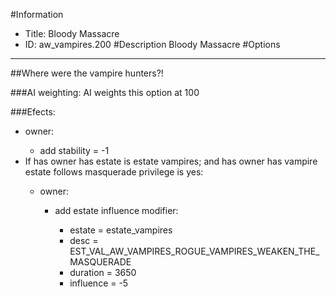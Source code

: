 #Information
 - Title: Bloody Massacre
 - ID: aw_vampires.200
#Description
Bloody Massacre
#Options

___
##Where were the vampire hunters?!

###AI weighting:
AI weights this option at 100


###Efects:<ul><li>owner:</li><ul><li>add stability = -1</li></ul><li>If has owner has estate is estate vampires; and  has owner has vampire estate follows masquerade privilege is yes:</li><ul><li>owner:</li><ul><li>add estate influence modifier:</li><ul><li>estate = estate_vampires</li><li>desc = EST_VAL_AW_VAMPIRES_ROGUE_VAMPIRES_WEAKEN_THE_MASQUERADE</li><li>duration = 3650</li><li>influence = -5</li></ul></ul></ul></ul>
